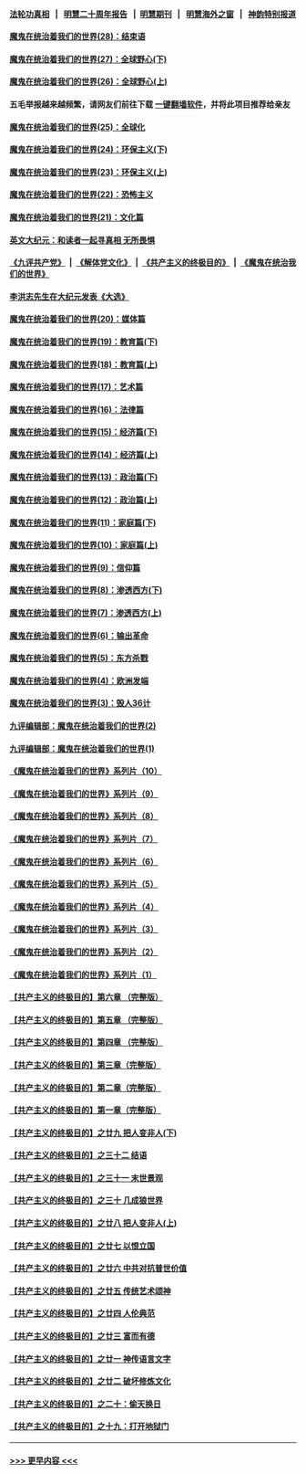 #### [法轮功真相](https://github.com/gfw-breaker/truth/blob/master/README.md?t=0) &nbsp;&nbsp;|&nbsp;&nbsp; [明慧二十周年报告](https://github.com/gfw-breaker/mh-reports/blob/master/README.md?t=0) &nbsp;&nbsp;|&nbsp;&nbsp;[明慧期刊](https://github.com/gfw-breaker/mh-qikan) &nbsp;&nbsp;|&nbsp;&nbsp; [明慧海外之窗](https://github.com/gfw-breaker/mh-news/blob/master/README.md?t=0) &nbsp;&nbsp;|&nbsp;&nbsp; [神韵特别报道](https://github.com/gfw-breaker/mh-news/blob/master/shenyun.md?t=0)
#### [魔鬼在统治着我们的世界(28)：结束语](../pages/nsc422/n10936246.md?t=07170001) 
#### [魔鬼在统治着我们的世界(27)：全球野心(下)](../pages/nsc422/n10928319.md?t=07170001) 
#### [魔鬼在统治着我们的世界(26)：全球野心(上)](../pages/nsc422/n10900318.md?t=07170001) 
#### 五毛举报越来越频繁，请网友们前往下载 [一键翻墙软件](https://github.com/gfw-breaker/ssr-accounts)，并将此项目推荐给亲友
#### [魔鬼在统治着我们的世界(25)：全球化](../pages/nsc422/n10788205.md?t=07170001) 
#### [魔鬼在统治着我们的世界(24)：环保主义(下)](../pages/nsc422/n10695307.md?t=07170001) 
#### [魔鬼在统治着我们的世界(23)：环保主义(上)](../pages/nsc422/n10688613.md?t=07170001) 
#### [魔鬼在统治着我们的世界(22)：恐怖主义](../pages/nsc422/n10614727.md?t=07170001) 
#### [魔鬼在统治着我们的世界(21)：文化篇](../pages/nsc422/n10597706.md?t=07170001) 
#### [英文大纪元：和读者一起寻真相 无所畏惧](../pages/nsc422/n12542027.md?t=07170001) 
#### [《九评共产党》](https://github.com/begood0513/9ping.md/blob/master/README.md) &nbsp;|&nbsp; [《解体党文化》](../../../../jtdwh.md/blob/master/README.md)  &nbsp;|&nbsp; [《共产主义的终极目的》](../../../../gczydzjmd.md/blob/master/README.md) &nbsp;|&nbsp; [《魔鬼在统治我们的世界》](../../../../mgztzwmdsj.md/blob/master/README.md) 
#### [李洪志先生在大纪元发表《大选》](../pages/nsc422/n12534746.md?t=07170001) 
#### [魔鬼在统治着我们的世界(20)：媒体篇](../pages/nsc422/n10586579.md?t=07170001) 
#### [魔鬼在统治着我们的世界(19)：教育篇(下)](../pages/nsc422/n10564808.md?t=07170001) 
#### [魔鬼在统治着我们的世界(18)：教育篇(上)](../pages/nsc422/n10526970.md?t=07170001) 
#### [魔鬼在统治着我们的世界(17)：艺术篇](../pages/nsc422/n10499093.md?t=07170001) 
#### [魔鬼在统治着我们的世界(16)：法律篇](../pages/nsc422/n10485969.md?t=07170001) 
#### [魔鬼在统治着我们的世界(15)：经济篇(下)](../pages/nsc422/n10469975.md?t=07170001) 
#### [魔鬼在统治着我们的世界(14)：经济篇(上)](../pages/nsc422/n10457370.md?t=07170001) 
#### [魔鬼在统治着我们的世界(13)：政治篇(下)](../pages/nsc422/n10448270.md?t=07170001) 
#### [魔鬼在统治着我们的世界(12)：政治篇(上)](../pages/nsc422/n10444576.md?t=07170001) 
#### [魔鬼在统治着我们的世界(11)：家庭篇(下)](../pages/nsc422/n10440961.md?t=07170001) 
#### [魔鬼在统治着我们的世界(10)：家庭篇(上)](../pages/nsc422/n10435448.md?t=07170001) 
#### [魔鬼在统治着我们的世界(9)：信仰篇](../pages/nsc422/n10432159.md?t=07170001) 
#### [魔鬼在统治着我们的世界(8)：渗透西方(下)](../pages/nsc422/n10429603.md?t=07170001) 
#### [魔鬼在统治着我们的世界(7)：渗透西方(上)](../pages/nsc422/n10426013.md?t=07170001) 
#### [魔鬼在统治着我们的世界(6)：输出革命](../pages/nsc422/n10421536.md?t=07170001) 
#### [魔鬼在统治着我们的世界(5)：东方杀戮](../pages/nsc422/n10417707.md?t=07170001) 
#### [魔鬼在统治着我们的世界(4)：欧洲发端](../pages/nsc422/n10414890.md?t=07170001) 
#### [魔鬼在统治着我们的世界(3)：毁人36计](../pages/nsc422/n10411583.md?t=07170001) 
#### [九评编辑部：魔鬼在统治着我们的世界(2)](../pages/nsc422/n10410036.md?t=07170001) 
#### [九评编辑部：魔鬼在统治着我们的世界(1)](../pages/nsc422/n10406825.md?t=07170001) 
#### [《魔鬼在统治着我们的世界》系列片（10）](../pages/nsc422/n12292670.md?t=07170001) 
#### [《魔鬼在统治着我们的世界》系列片（9）](../pages/nsc422/n12290859.md?t=07170001) 
#### [《魔鬼在统治着我们的世界》系列片（8）](../pages/nsc422/n12287445.md?t=07170001) 
#### [《魔鬼在统治着我们的世界》系列片（7）](../pages/nsc422/n12283425.md?t=07170001) 
#### [《魔鬼在统治着我们的世界》系列片（6）](../pages/nsc422/n12282314.md?t=07170001) 
#### [《魔鬼在统治着我们的世界》系列片（5）](../pages/nsc422/n12281419.md?t=07170001) 
#### [《魔鬼在统治着我们的世界》系列片（4）](../pages/nsc422/n12274024.md?t=07170001) 
#### [《魔鬼在统治着我们的世界》系列片（3）](../pages/nsc422/n12271322.md?t=07170001) 
#### [《魔鬼在统治着我们的世界》系列片（2）](../pages/nsc422/n12269049.md?t=07170001) 
#### [《魔鬼在统治着我们的世界》系列片（1）](../pages/nsc422/n12267575.md?t=07170001) 
#### [【共产主义的终极目的】第六章 （完整版）](../pages/nsc422/n11428913.md?t=07170001) 
#### [【共产主义的终极目的】第五章 （完整版）](../pages/nsc422/n11428912.md?t=07170001) 
#### [【共产主义的终极目的】第四章 （完整版）](../pages/nsc422/n11428907.md?t=07170001) 
#### [【共产主义的终极目的】第三章（完整版）](../pages/nsc422/n11428848.md?t=07170001) 
#### [【共产主义的终极目的】第二章（完整版）](../pages/nsc422/n11428831.md?t=07170001) 
#### [【共产主义的终极目的】第一章（完整版）](../pages/nsc422/n11417651.md?t=07170001) 
#### [【共产主义的终极目的】之廿九 把人变非人(下)](../pages/nsc422/n11344140.md?t=07170001) 
#### [【共产主义的终极目的】之三十二 结语](../pages/nsc422/n11360535.md?t=07170001) 
#### [【共产主义的终极目的】之三十一 末世景观](../pages/nsc422/n11351129.md?t=07170001) 
#### [【共产主义的终极目的】之三十 几成狼世界](../pages/nsc422/n11348280.md?t=07170001) 
#### [【共产主义的终极目的】之廿八 把人变非人(上)](../pages/nsc422/n11340492.md?t=07170001) 
#### [【共产主义的终极目的】之廿七 以恨立国](../pages/nsc422/n11336944.md?t=07170001) 
#### [【共产主义的终极目的】之廿六 中共对抗普世价值](../pages/nsc422/n11324785.md?t=07170001) 
#### [【共产主义的终极目的】之廿五 传统艺术颂神](../pages/nsc422/n11296396.md?t=07170001) 
#### [【共产主义的终极目的】之廿四 人伦典范](../pages/nsc422/n11296397.md?t=07170001) 
#### [【共产主义的终极目的】之廿三 富而有德](../pages/nsc422/n11283598.md?t=07170001) 
#### [【共产主义的终极目的】之廿一 神传语言文字](../pages/nsc422/n11263265.md?t=07170001) 
#### [【共产主义的终极目的】之廿二 破坏修炼文化](../pages/nsc422/n11245728.md?t=07170001) 
#### [【共产主义的终极目的】之二十：偷天换日](../pages/nsc422/n11238846.md?t=07170001) 
#### [【共产主义的终极目的】之十九：打开地狱门](../pages/nsc422/n11206376.md?t=07170001) 

----
#### [ >>> 更早内容 <<< ](../indexes/nsc422-earlier.md)
